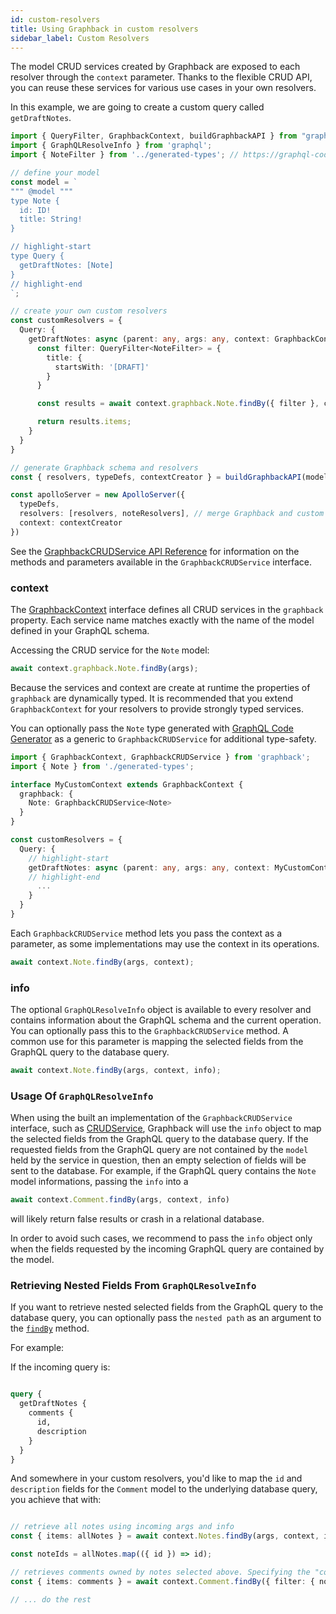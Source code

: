 ```yaml
---
id: custom-resolvers 
title: Using Graphback in custom resolvers 
sidebar_label: Custom Resolvers
---
```


The model CRUD services created by Graphback are exposed to each resolver through the `context` parameter. Thanks to the flexible CRUD API, you can reuse these services for various use cases in your own resolvers.

In this example, we are going to create a custom query called `getDraftNotes`.

```typescript
import { QueryFilter, GraphbackContext, buildGraphbackAPI } from "graphback";
import { GraphQLResolveInfo } from 'graphql';
import { NoteFilter } from '../generated-types'; // https://graphql-code-generator.com

// define your model
const model = `
""" @model """
type Note {
  id: ID!
  title: String!
}

// highlight-start
type Query {
  getDraftNotes: [Note]
}
// highlight-end
`;

// create your own custom resolvers
const customResolvers = {
  Query: {
    getDraftNotes: async (parent: any, args: any, context: GraphbackContext, info: GraphQLResolveInfo) => {
      const filter: QueryFilter<NoteFilter> = {
        title: {
          startsWith: '[DRAFT]'
        }
      }

      const results = await context.graphback.Note.findBy({ filter }, context, info);

      return results.items;
    }
  }
}

// generate Graphback schema and resolvers
const { resolvers, typeDefs, contextCreator } = buildGraphbackAPI(model, { ... });

const apolloServer = new ApolloServer({
  typeDefs,
  resolvers: [resolvers, noteResolvers], // merge Graphback and custom resolvers
  context: contextCreator
})
```

See the [GraphbackCRUDService API Reference](../api/graphback-core/interfaces/_runtime_graphbackcrudservice_.graphbackcrudservice) for information on the methods and parameters available in the `GraphbackCRUDService` interface.

### context

The [GraphbackContext](../api/graphback-core/interfaces/_runtime_interfaces_.graphbackcontext) interface defines all CRUD services in the `graphback` property. Each service name matches exactly with the name of the model defined in your GraphQL schema.

Accessing the CRUD service for the `Note` model:

```ts
await context.graphback.Note.findBy(args);
```

Because the services and context are create at runtime the properties of `graphback` are dynamically typed. It is recommended that you extend `GraphbackContext` for your resolvers to provide strongly typed services.

You can optionally pass the `Note` type generated with [GraphQL Code Generator](https://graphql-code-generator.com/) as a generic to `GraphbackCRUDService` for additional type-safety.

```ts
import { GraphbackContext, GraphbackCRUDService } from 'graphback';
import { Note } from './generated-types';

interface MyCustomContext extends GraphbackContext {
  graphback: {
    Note: GraphbackCRUDService<Note>
  }
}

const customResolvers = {
  Query: {
    // highlight-start
    getDraftNotes: async (parent: any, args: any, context: MyCustomContext, info: GraphQLResolveInfo) => {
    // highlight-end
      ...
    }
  }
}
```

Each `GraphbackCRUDService` method lets you pass the context as a parameter, as some implementations may use the context in its operations.

```ts
await context.Note.findBy(args, context);
```

### info

The optional `GraphQLResolveInfo` object is available to every resolver and contains information about the GraphQL schema and the current operation.
You can optionally pass this to the `GraphbackCRUDService` method. A common use for this parameter is mapping the selected fields from the GraphQL query to the database query. 

```ts
await context.Note.findBy(args, context, info);
```

### Usage Of `GraphQLResolveInfo`
When using the built an implementation of the `GraphbackCRUDService` interface, such as [CRUDService](../api/graphback-core/classes/_runtime_crudservice_.crudservice.md), Graphback will use the `info` object to map the selected fields from the GraphQL query to the database query. If the requested fields from the GraphQL query are not contained by the `model` held by the service in question, then an empty selection of fields will be sent to the database. For example, if the GraphQL query contains the `Note` model informations, passing the `info` into a
 ```ts
 await context.Comment.findBy(args, context, info)
 ``` 
 will likely return false results or crash in a relational database. 

In order to avoid such cases, we recommend to pass the `info` object only when the fields requested by the incoming GraphQL query are contained by the model. 


### Retrieving Nested Fields From `GraphQLResolveInfo`
If you want to retrieve nested selected fields from the GraphQL query to the database query, you can optionally pass the `nested path` as an argument to the [`findBy`](../api/core/classes/_runtime_crudservice_.crudservice.md#findby) method. 

For example:

If the incoming query is: 

```graphql

query {
  getDraftNotes {
    comments {
      id, 
      description
    }
  }
}
```

And somewhere in your custom resolvers, you'd like to map the `id` and `description` fields for the `Comment` model to the underlying database query, you achieve that with:

```ts

// retrieve all notes using incoming args and info
const { items: allNotes } = await context.Notes.findBy(args, context, info);

const noteIds = allNotes.map(({ id }) => id);

// retrieves comments owned by notes selected above. Specifying the "comments" path so start selection
const { items: comments } = await context.Comment.findBy({ filter: { noteId: { in: noteIds } } }, context, info, 'comments');

// ... do the rest
```
